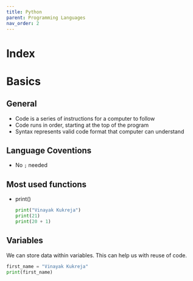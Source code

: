 ```yaml
---
title: Python
parent: Programming Languages
nav_order: 2
---
```


# Index

# Basics

## General

- Code is a series of instructions for a computer to follow
- Code runs in order, starting at the top of the program
- Syntax represents valid code format that computer can understand

## Language Coventions

- No `;` needed

## Most used functions

- print() 
    ```python
    print("Vinayak Kukreja")
    print(21)
    print(20 + 1)
    ```

## Variables

We can store data within variables. This can help us with reuse of code.

```python
first_name = "Vinayak Kukreja"
print(first_name)
```
